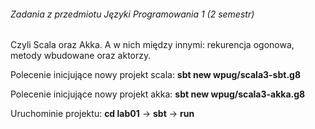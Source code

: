 ###### Zadania z przedmiotu Języki Programowania 1 (2 semestr)

Czyli Scala oraz Akka. A w nich między innymi: rekurencja ogonowa, metody wbudowane oraz aktorzy.

Polecenie inicjujące nowy projekt scala: **sbt new wpug/scala3-sbt.g8**

Polecenie inicjujące nowy projekt akka: **sbt new wpug/scala3-akka.g8**

Uruchominie projektu: **cd lab01** -> **sbt** -> **run**
